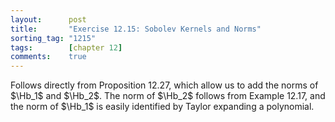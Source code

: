 ```yaml
---
layout:      post
title:       "Exercise 12.15: Sobolev Kernels and Norms"
sorting_tag: "1215"
tags:        [chapter 12]
comments:    true
---
```


Follows directly from Proposition 12.27, which allow us to add the norms of $\Hb_1$ and $\Hb_2$.
The norm of $\Hb_2$ follows from Example 12.17, and the norm of $\Hb_1$ is easily identified by Taylor expanding a polynomial.